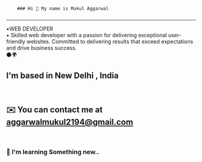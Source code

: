         ### Hi 👋 My name is Mukul Aggarwal 
###   
<hr>  
▪️WEB DEVELOPER   
<br>   
▪️ Skilled web developer with a passion for delivering exceptional user-friendly websites. Committed to delivering results that exceed expectations and drive business success.
<br>          
⚫🌍<h2> I'm based in New Delhi , India</h2>    
<br>
<h2>✉️  You can contact me at <a href="aggarwalmukul2194@gmail.com">aggarwalmukul2194@gmail.com</a></h2>
<br> 
<h3>🧠  I'm learning Something new..</h3>
<!--
 
**MukulAggarwal21/MukulAggarwal21* is a ✨ _specIal_ \✨ epository because its `README.md` (this file) appears on your GitHub profile.

Here are some ideas to get you sTarted
- 🔭 I’m currently working on ...
- 🌱 I’m currently learning ...
- 👯 I.m looking to collaborate on ...]
- 🤔 I’m looking for help with ... 
- 💬 Ask me about ...  
- 📫 How to reach me: ...
- 😄 Pronouns: ...
- ⚡ Fun fact: ...
-->
